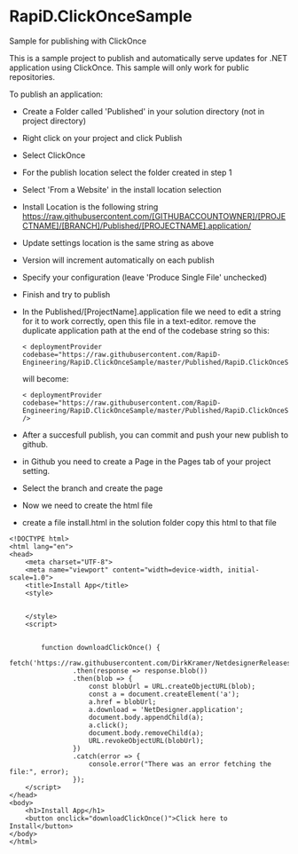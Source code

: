 # RapiD.ClickOnceSample
Sample for publishing with ClickOnce

This is a sample project to publish and automatically serve updates for .NET application using ClickOnce. This sample will only work for public repositories.

To publish an application:

- Create a Folder called 'Published' in your solution directory (not in project directory)
- Right click on your project and click Publish
- Select ClickOnce
- For the publish location select the folder created in step 1
- Select 'From a Website' in the install location selection
- Install Location is the following string  https://raw.githubusercontent.com/[GITHUBACCOUNTOWNER]/[PROJECTNAME]/[BRANCH]/Published/[PROJECTNAME].application/
- Update settings location is the same string as above
- Version will increment automatically on each publish
- Specify your configuration (leave 'Produce Single File' unchecked)
- Finish and try to publish

- In the Published/[ProjectName].application file we need to edit a string for it to work correctly, open this file in a text-editor.
  remove the duplicate application path at the end of the codebase string so
   this:
  ```
  < deploymentProvider codebase="https://raw.githubusercontent.com/RapiD-Engineering/RapiD.ClickOnceSample/master/Published/RapiD.ClickOnceSample.application/RapiD.ClickOnceSample.application"/>
  ```
  will become:
  ```
  < deploymentProvider codebase="https://raw.githubusercontent.com/RapiD-Engineering/RapiD.ClickOnceSample/master/Published/RapiD.ClickOnceSample.application" />
  ```
- After a succesfull publish, you can commit and push your new publish to github.


- in Github you need to create a Page in the Pages tab of your project setting.
- Select the branch and create the page
- Now we need to create the html file
- create a file install.html in the solution folder
copy this html to that file
```
<!DOCTYPE html>
<html lang="en">
<head>
    <meta charset="UTF-8">
    <meta name="viewport" content="width=device-width, initial-scale=1.0">
    <title>Install App</title>
    <style>
       
            
    </style>
    <script>


        function downloadClickOnce() {
            fetch('https://raw.githubusercontent.com/DirkKramer/NetdesignerReleases/attr/published/NetDesigner.application')
                .then(response => response.blob())
                .then(blob => {
                    const blobUrl = URL.createObjectURL(blob);
                    const a = document.createElement('a');
                    a.href = blobUrl;
                    a.download = 'NetDesigner.application';
                    document.body.appendChild(a);
                    a.click();
                    document.body.removeChild(a);
                    URL.revokeObjectURL(blobUrl);
                })
                .catch(error => {
                    console.error("There was an error fetching the file:", error);
                });
    </script>
</head>
<body> 
    <h1>Install App</h1>
    <button onclick="downloadClickOnce()">Click here to Install</button>
</body>
</html>
```

